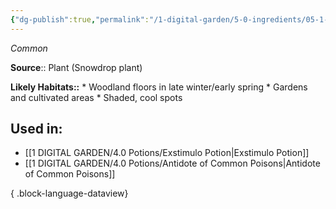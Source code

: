 ```yaml
---
{"dg-publish":true,"permalink":"/1-digital-garden/5-0-ingredients/05-1-plants/bundle-of-galanthus-nivalis/","tags":["ingredient","common"]}
---
```


*Common*

**Source**:: Plant (Snowdrop plant)

**Likely Habitats::** * Woodland floors in late winter/early spring * Gardens and cultivated areas * Shaded, cool spots

## Used in:

- [[1 DIGITAL GARDEN/4.0 Potions/Exstimulo Potion\|Exstimulo Potion]]
- [[1 DIGITAL GARDEN/4.0 Potions/Antidote of Common Poisons\|Antidote of Common Poisons]]

{ .block-language-dataview}

